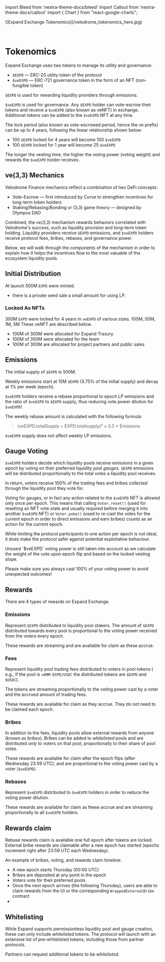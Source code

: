 import Bleed from 'nextra-theme-docs/bleed'
import Callout from 'nextra-theme-docs/callout'
import { Chart } from "react-google-charts";

<Bleed>
  ![Expand Exchange Tokenomics](/velodrome_tokenomics_hero.jpg)
</Bleed>

&nbsp;

# Tokenomics

Expand Exchange uses two tokens to manage its utility and governance:

 * `$EXPD` &mdash; ERC-20 utility token of the protocol
 * `$veEXPD` &mdash; ERC-721 governance token in the form of an NFT
   (non-fungible token)

`$EXPD` is used for rewarding liquidity providers through emissions.

`$veEXPD` is used for governance. Any `$EXPD` holder can vote-escrow their tokens and
receive a `$veEXPD` (also known as veNFT) in exchange. Additional tokens can be
added to the `$veEXPD` NFT at any time.

The lock period (also known as vote-escrowed period, hence the _ve_ prefix) can be up
to 4 years, following the linear relationship shown below:
 * 100 `$EXPD` locked for 4 years will become 100 `$veEXPD`
 * 100 `$EXPD` locked for 1 year will become 25 `$veEXPD`

The longer the vesting time, the higher the voting power (voting weight) and
rewards the `$veEXPD` holder receives.

## ve(3,3) Mechanics

Velodrome Finance mechanics reflect a combination of two DeFi concepts:
 * Vote-Escrow &mdash; first introduced by Curve to strengthen incentives for long-term token holders
 * Staking/Rebasing/Bonding or (3,3) game theory &mdash; designed by Olympus DAO

Combined, the _ve(3,3)_ mechanism rewards behaviors correlated with Velodrome's success, such as
liquidity provision and long-term token holding. Liquidity providers receive `$EXPD` emissions,
and `$veEXPD` holders receive protocol fees, bribes, rebases, and governance power.

Below, we will walk through the components of the mechanism in order to
explain how it helps the incentives flow to the most valuable of the ecosystem
liquidity pools.

## Initial Distribution

At launch 500M `EXPD` were minted. 
* there is a private seed sale a small amount for using LP.
### Locked As NFTs
300M `EXPD` were locked for 4 years in `veEXPD` of various sizes. 100M, 50M, 1M, 5M These veNFT are described below. 
* 100M of 300M were allocated for Expand Trasury.
* 100M of 300M were allocated for the team
* 100M of 300M are allocated for project partners and public sales

<Bleed>
  <Chart
    chartType="PieChart"
    data={[
      [ "Receivers", "Amount" ],
      [ "Protocol Owned NFTs", 100 ],
      [ "Expand Team NFTs", 100],
      [ "Partner Protocol/DAOs NFTs", 100],
      [ "Team Controlled Initial Liquidity", 10],
      [ "Protocol FLOW Fund", 490]
    ]}
    options={{
      title: "FLOW Distribution (M)",
      backgroundColor: '#111111',
      colors: ['#58FF33', '#43CD24', '#37A220', '#297818', '#CCFF2C', '#367A2B' ],
      legend: {textStyle: {color: 'white' }},
      pieHole: 0.4,
      titleTextStyle: { color: 'white' },
    }}
    width={"100%"}
    height={"600px"}
  />
</Bleed>

## Emissions

The initial supply of `$EXPD` is 500M.

Weekly emissions start at 15M `$EXPD` (3.75% of the initial supply)
and decay at 1% per week (epoch).

`$veEXPD` holders receive a rebase proportional to epoch LP emissions
and the ratio of `$veEXPD` to `$EXPD` supply, thus reducing vote power
dilution for `$veEXPD`!

The weekly rebase amount is calculated with the following formula:
> (veEXPD.totalSupply ÷ EXPD.totalsupply)³ × 0.5 × Emissions

`$veEXPD` supply does not affect weekly LP emissions.

## Gauge Voting

`$veEXPD` holders decide which liquidity pools receive emissions in a given epoch by
voting on their preferred liquidity pool _gauges_. `$EXPD` emissions will be distributed
proportionally to the total votes a liquidity pool receives.

In return, voters receive 100% of the trading fees and bribes collected through the
liquidity pool they vote for. 

Voting for gauges, or in fact any action related to the `$veEXPD` NFT is
allowed only once per epoch. This means that calling `Voter.reset()` (used for
resetting an NFT vote state and usually required before merging it into another
`$veEXPD` NFT) or `Voter.poke()` (used to re-cast the votes for the current epoch in
order to direct emissions and earn bribes) counts as an action for the current
epoch.

While limiting the protocol participants to one action per epoch is not ideal,
it does make the protocol safer against potential exploitative behaviour.

<Callout>
  Unused `$veEXPD` voting power is still taken into account as we calculate the
  weight of the vote upon epoch flip and based on the locked vesting slope.

  Please make sure you always cast 100% of your voting power to avoid
  unexpected outcomes!
</Callout>


## Rewards

There are 4 types of rewards on Expand Exchange.

### Emissions

Represent `$EXPD` distributed to liquidity pool stakers. The amount of
`$EXPD` distributed towards every pool is proportional to the voting power
received from the voters every epoch.

These rewards are streaming and are available for claim as these accrue.

### Fees

Represent liquidity pool trading fees distributed to voters in pool tokens (
e.g., if the pool is `vAMM-EXPD/USDC` the distributed tokens are `$EXPD` and
`$USDC`).

The tokens are streaming proportionally to the voting power cast by a voter and
the accrued amount of trading fees.

These rewards are available for claim as they accrue. They do not need to be claimed each epoch.

### Bribes

In addition to the fees, liquidity pools allow external rewards from anyone
(known as _bribes_). Bribes can be added to _whitelisted_ pools and are distributed 
_only_ to voters on that pool, proportionally to their share of pool votes.

These rewards are available for claim after the epoch flips 
(after Wednesday 23:59 UTC), and are proportional to the voting power cast by a
voter (`$veEXPD`).

### Rebases

Represent `$veEXPD` distributed to `$veEXPD` holders in order to reduce the
voting power dilution.

These rewards are available for claim as these accrue and are streaming
proportionally to all `$veEXPD` holders.

## Rewards claim

Rebase rewards claim is available one full epoch after tokens are locked.
External bribe rewards are claimable after a new epoch has started (epochs increment right after 23:59 UTC each Wednesday).

An example of bribes, voting, and rewards claim timeline:
 * A new epoch starts Thursday (00:00 UTC)
 * Bribes are deposited at any point in the epoch
 * Voters vote for their preferred pools
 * Once the next epoch arrives (the following Thursday), users are able to claim rewards from the UI or the corresponding `WrappedExternalBribe` contract
 * 
## Whitelisting

While Expand supports permissionless liquidity pool and gauge creation, these can
only include _whitelisted_ tokens. The protocol will launch with an extensive list of
pre-whitelisted tokens, including those from partner protocols.

Partners can request additional tokens to be _whitelisted_. 

